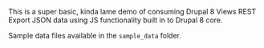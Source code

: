This is a super basic, kinda lame demo of consuming Drupal 8 Views REST Export JSON data using JS functionality built in to Drupal 8 core.

Sample data files available in the `sample_data` folder.
